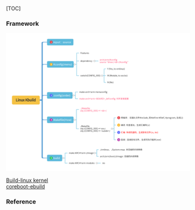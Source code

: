 [TOC]

### Framework
![image](./img/Linux%20Kbuild.png)

[Build-linux kernel](https://phoenixnap.com/kb/build-linux-kernel)<br>
[coreboot-ebuild](https://chromium-review.googlesource.com/c/chromiumos/overlays/chromiumos-overlay/+/1840032) 

### Reference
